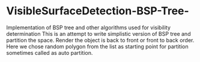 # VisibleSurfaceDetection-BSP-Tree-
Implementation of BSP tree and other algorithms used for visibility determination
This is an attempt to write simplistic version of BSP tree and partition the space.
Render the object is back to front or front to back order.
Here we chose random polygon from the list as starting point for partition sometimes called as auto partition.
